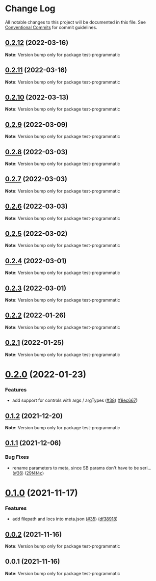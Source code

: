 # Change Log

All notable changes to this project will be documented in this file.
See [Conventional Commits](https://conventionalcommits.org) for commit guidelines.

## [0.2.12](https://github.com/tajo/ladle/compare/test-programmatic@0.2.11...test-programmatic@0.2.12) (2022-03-16)

**Note:** Version bump only for package test-programmatic





## [0.2.11](https://github.com/tajo/ladle/compare/test-programmatic@0.2.10...test-programmatic@0.2.11) (2022-03-16)

**Note:** Version bump only for package test-programmatic





## [0.2.10](https://github.com/tajo/ladle/compare/test-programmatic@0.2.9...test-programmatic@0.2.10) (2022-03-13)

**Note:** Version bump only for package test-programmatic





## [0.2.9](https://github.com/tajo/ladle/compare/test-programmatic@0.2.8...test-programmatic@0.2.9) (2022-03-09)

**Note:** Version bump only for package test-programmatic





## [0.2.8](https://github.com/tajo/ladle/compare/test-programmatic@0.2.7...test-programmatic@0.2.8) (2022-03-03)

**Note:** Version bump only for package test-programmatic





## [0.2.7](https://github.com/tajo/ladle/compare/test-programmatic@0.2.6...test-programmatic@0.2.7) (2022-03-03)

**Note:** Version bump only for package test-programmatic





## [0.2.6](https://github.com/tajo/ladle/compare/test-programmatic@0.2.5...test-programmatic@0.2.6) (2022-03-03)

**Note:** Version bump only for package test-programmatic





## [0.2.5](https://github.com/tajo/ladle/compare/test-programmatic@0.2.4...test-programmatic@0.2.5) (2022-03-02)

**Note:** Version bump only for package test-programmatic





## [0.2.4](https://github.com/tajo/ladle/compare/test-programmatic@0.2.3...test-programmatic@0.2.4) (2022-03-01)

**Note:** Version bump only for package test-programmatic





## [0.2.3](https://github.com/tajo/ladle/compare/test-programmatic@0.2.2...test-programmatic@0.2.3) (2022-03-01)

**Note:** Version bump only for package test-programmatic





## [0.2.2](https://github.com/tajo/ladle/compare/test-programmatic@0.2.1...test-programmatic@0.2.2) (2022-01-26)

**Note:** Version bump only for package test-programmatic





## [0.2.1](https://github.com/tajo/ladle/compare/test-programmatic@0.2.0...test-programmatic@0.2.1) (2022-01-25)

**Note:** Version bump only for package test-programmatic





# [0.2.0](https://github.com/tajo/ladle/compare/test-programmatic@0.1.2...test-programmatic@0.2.0) (2022-01-23)


### Features

* add support for controls with args / argTypes ([#38](https://github.com/tajo/ladle/issues/38)) ([f8ec667](https://github.com/tajo/ladle/commit/f8ec6679fe7fcd508ca445dbca449549920caba8))





## [0.1.2](https://github.com/tajo/ladle/compare/test-programmatic@0.1.1...test-programmatic@0.1.2) (2021-12-20)

**Note:** Version bump only for package test-programmatic





## [0.1.1](https://github.com/tajo/ladle/compare/test-programmatic@0.1.0...test-programmatic@0.1.1) (2021-12-06)


### Bug Fixes

* rename parameters to meta, since SB params don't have to be seri… ([#36](https://github.com/tajo/ladle/issues/36)) ([29f4f4c](https://github.com/tajo/ladle/commit/29f4f4c596dddc3cce059d4292b51938eaa978d7))





# [0.1.0](https://github.com/tajo/ladle/compare/test-programmatic@0.0.2...test-programmatic@0.1.0) (2021-11-17)


### Features

* add filepath and locs into meta.json ([#35](https://github.com/tajo/ladle/issues/35)) ([df38918](https://github.com/tajo/ladle/commit/df3891850ed5db10c03baac97b423e54baa87821))





## [0.0.2](https://github.com/tajo/ladle/compare/test-programmatic@0.0.1...test-programmatic@0.0.2) (2021-11-16)

**Note:** Version bump only for package test-programmatic





## 0.0.1 (2021-11-16)

**Note:** Version bump only for package test-programmatic
